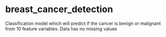 # breast_cancer_detection
Classification model which will predict if the cancer is benign or malignant from 10 feature variables. Data has no missing values
